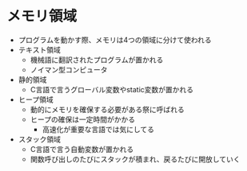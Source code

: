 # メモリ領域

- プログラムを動かす際、メモリは4つの領域に分けて使われる
- テキスト領域
  - 機械語に翻訳されたプログラムが置かれる
  - ノイマン型コンピュータ
- 静的領域
  - C言語で言うグローバル変数やstatic変数が置かれる
- ヒープ領域
  - 動的にメモリを確保する必要がある祭に呼ばれる
  - ヒープの確保は一定時間がかかる
    - 高速化が重要な言語では気にしてる
- スタック領域
  - C言語で言う自動変数が置かれる
  - 関数呼び出しのたびにスタックが積まれ、戻るたびに開放していく
